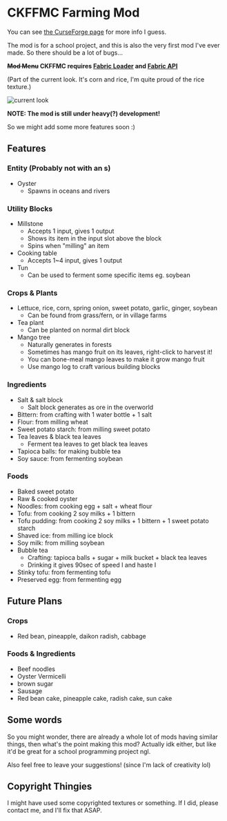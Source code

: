 # CKFFMC Farming Mod

You can see [the CurseForge page](https://www.curseforge.com/minecraft/mc-mods/ckfarm) for more info I guess.

The mod is for a school project, and this is also the very first mod I've ever made. So there should be a lot of bugs...

**~~Mod Menu~~ CKFFMC requires [Fabric Loader](https://fabricmc.net/use/) and [Fabric API](https://www.curseforge.com/minecraft/mc-mods/fabric-api)**

(Part of the current look. It's corn and rice, I'm quite proud of the rice texture.)

![current look](https://i.imgur.com/QTPnD6Rl.png)

**NOTE: The mod is still under heavy(?) development!**

So we might add some more features soon :)

## Features

### Entity (Probably not with an s)

- Oyster
    - Spawns in oceans and rivers

### Utility Blocks

- Millstone
    - Accepts 1 input, gives 1 output
    - Shows its item in the input slot above the block
    - Spins when "milling" an item
- Cooking table
    - Accepts 1~4 input, gives 1 output
- Tun
    - Can be used to ferment some specific items eg. soybean

### Crops & Plants

- Lettuce, rice, corn, spring onion, sweet potato, garlic, ginger, soybean
    - Can be found from grass/fern, or in village farms
- Tea plant
    - Can be planted on normal dirt block
- Mango tree
    - Naturally generates in forests
    - Sometimes has mango fruit on its leaves, right-click to harvest it!
    - You can bone-meal mango leaves to make it grow mango fruit
    - Use mango log to craft various building blocks

### Ingredients

- Salt & salt block
    - Salt block generates as ore in the overworld
- Bittern: from crafting with 1 water bottle + 1 salt
- Flour: from milling wheat
- Sweet potato starch: from milling sweet potato
- Tea leaves & black tea leaves
    - Ferment tea leaves to get black tea leaves
- Tapioca balls: for making bubble tea
- Soy sauce: from fermenting soybean

### Foods

- Baked sweet potato
- Raw & cooked oyster
- Noodles: from cooking egg + salt + wheat flour
- Tofu: from cooking 2 soy milks + 1 bittern
- Tofu pudding: from cooking 2 soy milks + 1 bittern + 1 sweet potato starch
- Shaved ice: from milling ice block
- Soy milk: from milling soybean
- Bubble tea
    - Crafting: tapioca balls + sugar + milk bucket + black tea leaves
    - Drinking it gives 90sec of speed I and haste I
- Stinky tofu: from fermenting tofu
- Preserved egg: from fermenting egg

## Future Plans

### Crops

- Red bean, pineapple, daikon radish, cabbage

### Foods & Ingredients

- Beef noodles
- Oyster Vermicelli
- brown sugar
- Sausage
- Red bean cake, pineapple cake, radish cake, sun cake

## Some words

So you might wonder, there are already a whole lot of mods having similar things, then what's the point making this
 mod? Actually idk either, but like it'd be great for a school programming project ngl.

Also feel free to leave your suggestions! (since I'm lack of creativity lol)

## Copyright Thingies

I might have used some copyrighted textures or something. If I did, please contact me, and I'll fix that ASAP.
